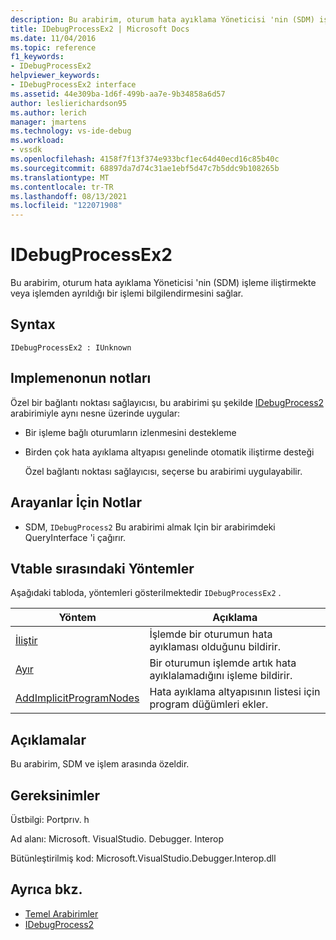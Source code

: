 ```yaml
---
description: Bu arabirim, oturum hata ayıklama Yöneticisi 'nin (SDM) işleme iliştirmekte veya işlemden ayrıldığı bir işlemi bilgilendirmesini sağlar.
title: IDebugProcessEx2 | Microsoft Docs
ms.date: 11/04/2016
ms.topic: reference
f1_keywords:
- IDebugProcessEx2
helpviewer_keywords:
- IDebugProcessEx2 interface
ms.assetid: 44e309ba-1d6f-499b-aa7e-9b34858a6d57
author: leslierichardson95
ms.author: lerich
manager: jmartens
ms.technology: vs-ide-debug
ms.workload:
- vssdk
ms.openlocfilehash: 4158f7f13f374e933bcf1ec64d40ecd16c85b40c
ms.sourcegitcommit: 68897da7d74c31ae1ebf5d47c7b5ddc9b108265b
ms.translationtype: MT
ms.contentlocale: tr-TR
ms.lasthandoff: 08/13/2021
ms.locfileid: "122071908"
---
```

# <a name="idebugprocessex2"></a>IDebugProcessEx2
Bu arabirim, oturum hata ayıklama Yöneticisi 'nin (SDM) işleme iliştirmekte veya işlemden ayrıldığı bir işlemi bilgilendirmesini sağlar.

## <a name="syntax"></a>Syntax

```
IDebugProcessEx2 : IUnknown
```

## <a name="notes-for-implementers"></a>Implemenonun notları
 Özel bir bağlantı noktası sağlayıcısı, bu arabirimi şu şekilde [IDebugProcess2](../../../extensibility/debugger/reference/idebugprocess2.md) arabirimiyle aynı nesne üzerinde uygular:

- Bir işleme bağlı oturumların izlenmesini destekleme

- Birden çok hata ayıklama altyapısı genelinde otomatik iliştirme desteği

  Özel bağlantı noktası sağlayıcısı, seçerse bu arabirimi uygulayabilir.

## <a name="notes-for-callers"></a>Arayanlar İçin Notlar

- SDM, [](/cpp/atl/queryinterface) `IDebugProcess2` Bu arabirimi almak Için bir arabirimdeki QueryInterface 'i çağırır.

## <a name="methods-in-vtable-order"></a>Vtable sırasındaki Yöntemler
 Aşağıdaki tabloda, yöntemleri gösterilmektedir `IDebugProcessEx2` .

|Yöntem|Açıklama|
|------------|-----------------|
|[İliştir](../../../extensibility/debugger/reference/idebugprocessex2-attach.md)|İşlemde bir oturumun hata ayıklaması olduğunu bildirir.|
|[Ayır](../../../extensibility/debugger/reference/idebugprocessex2-detach.md)|Bir oturumun işlemde artık hata ayıklalamadığını işleme bildirir.|
|[AddImplicitProgramNodes](../../../extensibility/debugger/reference/idebugprocessex2-addimplicitprogramnodes.md)|Hata ayıklama altyapısının listesi için program düğümleri ekler.|

## <a name="remarks"></a>Açıklamalar
 Bu arabirim, SDM ve işlem arasında özeldir.

## <a name="requirements"></a>Gereksinimler
 Üstbilgi: Portprıv. h

 Ad alanı: Microsoft. VisualStudio. Debugger. Interop

 Bütünleştirilmiş kod: Microsoft.VisualStudio.Debugger.Interop.dll

## <a name="see-also"></a>Ayrıca bkz.
- [Temel Arabirimler](../../../extensibility/debugger/reference/core-interfaces.md)
- [IDebugProcess2](../../../extensibility/debugger/reference/idebugprocess2.md)
